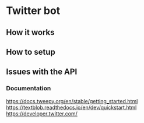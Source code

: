 # Twitter bot

## How it works

## How to setup

## Issues with the API





### Documentation
https://docs.tweepy.org/en/stable/getting_started.html
https://textblob.readthedocs.io/en/dev/quickstart.html
https://developer.twitter.com/
